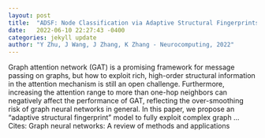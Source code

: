 ```yaml
---
layout: post
title:  "ADSF: Node Classification via Adaptive Structural Fingerprints"
date:   2022-06-10 22:27:43 -0400
categories: jekyll update
author: "Y Zhu, J Wang, J Zhang, K Zhang - Neurocomputing, 2022"
---
```

Graph attention network (GAT) is a promising framework for message passing on graphs, but how to exploit rich, high-order structural information in the attention mechanism is still an open challenge. Furthermore, increasing the attention range to more than one-hop neighbors can negatively affect the performance of GAT, reflecting the over-smoothing risk of graph neural networks in general. In this paper, we propose an “adaptive structural fingerprint” model to fully exploit complex graph …
Cites: ‪Graph neural networks: A review of methods and applications‬  